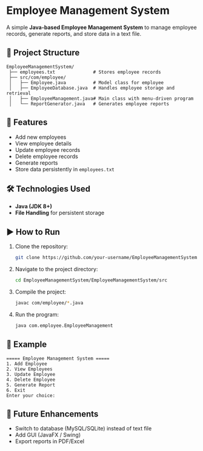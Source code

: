 # Employee Management System

A simple **Java-based Employee Management System** to manage employee records, generate reports, and store data in a text file.

## 📂 Project Structure
```
EmployeeManagementSystem/
 ├── employees.txt              # Stores employee records
 ├── src/com/employee/
 │   ├── Employee.java          # Model class for employee
 │   ├── EmployeeDatabase.java  # Handles employee storage and retrieval
 │   ├── EmployeeManagement.java# Main class with menu-driven program
 │   └── ReportGenerator.java   # Generates employee reports
```

## 🚀 Features
- Add new employees  
- View employee details  
- Update employee records  
- Delete employee records  
- Generate reports  
- Store data persistently in `employees.txt`

## 🛠️ Technologies Used
- **Java (JDK 8+)**  
- **File Handling** for persistent storage  

## ▶️ How to Run
1. Clone the repository:
   ```bash
   git clone https://github.com/your-username/EmployeeManagementSystem.git
   ```
2. Navigate to the project directory:
   ```bash
   cd EmployeeManagementSystem/EmployeeManagementSystem/src
   ```
3. Compile the project:
   ```bash
   javac com/employee/*.java
   ```
4. Run the program:
   ```bash
   java com.employee.EmployeeManagement
   ```

## 📖 Example
```
===== Employee Management System =====
1. Add Employee
2. View Employees
3. Update Employee
4. Delete Employee
5. Generate Report
6. Exit
Enter your choice:
```

## 📌 Future Enhancements
- Switch to database (MySQL/SQLite) instead of text file  
- Add GUI (JavaFX / Swing)  
- Export reports in PDF/Excel  
